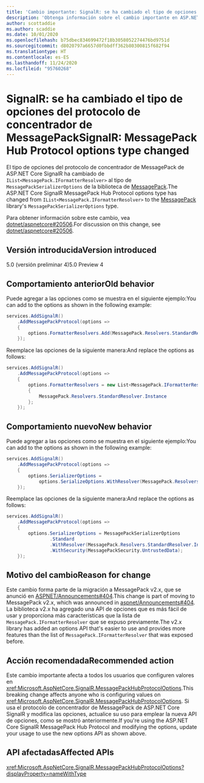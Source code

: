 ```yaml
---
title: 'Cambio importante: SignalR: se ha cambiado el tipo de opciones del protocolo de concentrador de MessagePack'
description: 'Obtenga información sobre el cambio importante en ASP.NET Core 5.0 titulado SignalR: se ha cambiado el tipo de opciones del protocolo de concentrador de MessagePack'
author: scottaddie
ms.author: scaddie
ms.date: 10/01/2020
ms.openlocfilehash: b75dbec834699472f18b3058052274476bd9751d
ms.sourcegitcommit: d8020797a6657d0fbbdff362b80300815f682f94
ms.translationtype: HT
ms.contentlocale: es-ES
ms.lasthandoff: 11/24/2020
ms.locfileid: "95760268"
---
```

# <a name="signalr-messagepack-hub-protocol-options-type-changed"></a><span data-ttu-id="6969c-103">SignalR: se ha cambiado el tipo de opciones del protocolo de concentrador de MessagePack</span><span class="sxs-lookup"><span data-stu-id="6969c-103">SignalR: MessagePack Hub Protocol options type changed</span></span>

<span data-ttu-id="6969c-104">El tipo de opciones del protocolo de concentrador de MessagePack de ASP.NET Core SignalR ha cambiado de `IList<MessagePack.IFormatterResolver>` al tipo de `MessagePackSerializerOptions` de la biblioteca de [MessagePack](https://www.nuget.org/packages/MessagePack).</span><span class="sxs-lookup"><span data-stu-id="6969c-104">The ASP.NET Core SignalR MessagePack Hub Protocol options type has changed from `IList<MessagePack.IFormatterResolver>` to the [MessagePack](https://www.nuget.org/packages/MessagePack) library's `MessagePackSerializerOptions` type.</span></span>

<span data-ttu-id="6969c-105">Para obtener información sobre este cambio, vea [dotnet/aspnetcore#20506](https://github.com/dotnet/aspnetcore/issues/20506).</span><span class="sxs-lookup"><span data-stu-id="6969c-105">For discussion on this change, see [dotnet/aspnetcore#20506](https://github.com/dotnet/aspnetcore/issues/20506).</span></span>

## <a name="version-introduced"></a><span data-ttu-id="6969c-106">Versión introducida</span><span class="sxs-lookup"><span data-stu-id="6969c-106">Version introduced</span></span>

<span data-ttu-id="6969c-107">5.0 (versión preliminar 4)</span><span class="sxs-lookup"><span data-stu-id="6969c-107">5.0 Preview 4</span></span>

## <a name="old-behavior"></a><span data-ttu-id="6969c-108">Comportamiento anterior</span><span class="sxs-lookup"><span data-stu-id="6969c-108">Old behavior</span></span>

<span data-ttu-id="6969c-109">Puede agregar a las opciones como se muestra en el siguiente ejemplo:</span><span class="sxs-lookup"><span data-stu-id="6969c-109">You can add to the options as shown in the following example:</span></span>

```csharp
services.AddSignalR()
    .AddMessagePackProtocol(options =>
    {
        options.FormatterResolvers.Add(MessagePack.Resolvers.StandardResolver.Instance);
    });
```

<span data-ttu-id="6969c-110">Reemplace las opciones de la siguiente manera:</span><span class="sxs-lookup"><span data-stu-id="6969c-110">And replace the options as follows:</span></span>

```csharp
services.AddSignalR()
    .AddMessagePackProtocol(options =>
    {
        options.FormatterResolvers = new List<MessagePack.IFormatterResolver>()
        {
            MessagePack.Resolvers.StandardResolver.Instance
        };
    });
```

## <a name="new-behavior"></a><span data-ttu-id="6969c-111">Comportamiento nuevo</span><span class="sxs-lookup"><span data-stu-id="6969c-111">New behavior</span></span>

<span data-ttu-id="6969c-112">Puede agregar a las opciones como se muestra en el siguiente ejemplo:</span><span class="sxs-lookup"><span data-stu-id="6969c-112">You can add to the options as shown in the following example:</span></span>

```csharp
services.AddSignalR()
    .AddMessagePackProtocol(options =>
    {
        options.SerializerOptions =
            options.SerializeOptions.WithResolver(MessagePack.Resolvers.StandardResolver.Instance);
    });
```

<span data-ttu-id="6969c-113">Reemplace las opciones de la siguiente manera:</span><span class="sxs-lookup"><span data-stu-id="6969c-113">And replace the options as follows:</span></span>

```csharp
services.AddSignalR()
    .AddMessagePackProtocol(options =>
    {
        options.SerializerOptions = MessagePackSerializerOptions
                .Standard
                .WithResolver(MessagePack.Resolvers.StandardResolver.Instance)
                .WithSecurity(MessagePackSecurity.UntrustedData);
    });
```

## <a name="reason-for-change"></a><span data-ttu-id="6969c-114">Motivo del cambio</span><span class="sxs-lookup"><span data-stu-id="6969c-114">Reason for change</span></span>

<span data-ttu-id="6969c-115">Este cambio forma parte de la migración a MessagePack v2.x, que se anunció en [ASPNET/Announcements#404](https://github.com/aspnet/Announcements/issues/404).</span><span class="sxs-lookup"><span data-stu-id="6969c-115">This change is part of moving to MessagePack v2.x, which was announced in [aspnet/Announcements#404](https://github.com/aspnet/Announcements/issues/404).</span></span> <span data-ttu-id="6969c-116">La biblioteca v2.x ha agregado una API de opciones que es más fácil de usar y proporciona más características que la lista de `MessagePack.IFormatterResolver` que se expuso previamente.</span><span class="sxs-lookup"><span data-stu-id="6969c-116">The v2.x library has added an options API that's easier to use and provides more features than the list of `MessagePack.IFormatterResolver` that was exposed before.</span></span>

## <a name="recommended-action"></a><span data-ttu-id="6969c-117">Acción recomendada</span><span class="sxs-lookup"><span data-stu-id="6969c-117">Recommended action</span></span>

<span data-ttu-id="6969c-118">Este cambio importante afecta a todos los usuarios que configuren valores en <xref:Microsoft.AspNetCore.SignalR.MessagePackHubProtocolOptions>.</span><span class="sxs-lookup"><span data-stu-id="6969c-118">This breaking change affects anyone who is configuring values on <xref:Microsoft.AspNetCore.SignalR.MessagePackHubProtocolOptions>.</span></span> <span data-ttu-id="6969c-119">Si usa el protocolo de concentrador de MessagePack de ASP.NET Core SignalR y modifica las opciones, actualice su uso para emplear la nueva API de opciones, como se mostró anteriormente.</span><span class="sxs-lookup"><span data-stu-id="6969c-119">If you're using the ASP.NET Core SignalR MessagePack Hub Protocol and modifying the options, update your usage to use the new options API as shown above.</span></span>

## <a name="affected-apis"></a><span data-ttu-id="6969c-120">API afectadas</span><span class="sxs-lookup"><span data-stu-id="6969c-120">Affected APIs</span></span>

<xref:Microsoft.AspNetCore.SignalR.MessagePackHubProtocolOptions?displayProperty=nameWithType>

<!--

### Category

ASP.NET Core

### Affected APIs

`T:Microsoft.AspNetCore.SignalR.MessagePackHubProtocolOptions`

-->
